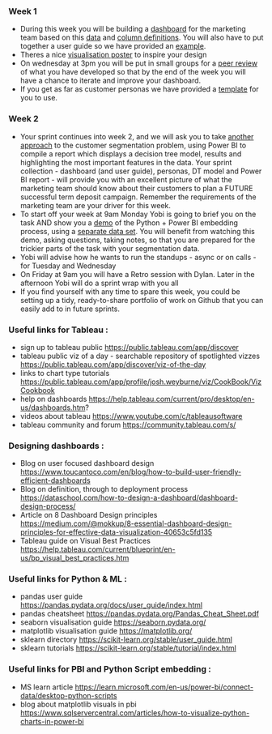 ### Week 1 
- During this week you will be building a [dashboard](https://github.com/siandav/lbg_incubation_delegates/blob/main/Sprint_1_custreqment_segmentation/Sprint%201%20-%20direct%20marketing%20campaign%20-dashboard.pdf) for the marketing team based on this [data](https://github.com/siandav/lbg_incubation_delegates/blob/main/Sprint_1_custreqment_segmentation/Direct_Marketing_Campaign.csv) and [column definitions](https://github.com/siandav/lbg_incubation_delegates/blob/main/Sprint_1_custreqment_segmentation/Direct_Marketing_Columns.xlsx). You will also have to put together a user guide so we have provided an [example](https://github.com/siandav/lbg_incubation_delegates/blob/main/Sprint_1_custreqment_segmentation/Sprint%201%20-%20dashboard%20user%20guide%20example.pdf).
- Theres a nice [visualisation poster](https://github.com/siandav/lbg_incubation_delegates/blob/main/Sprint_1_custreqment_segmentation/dataviz_poster.png) to inspire your design
- On wednesday at 3pm you will be put in small groups for a [peer review](https://github.com/siandav/lbg_incubation_delegates/blob/main/Sprint_1_custreqment_segmentation/Sprint%201%20-%20how%20to%20use%20peer%20feedback%20to%20improve%20your%20dashboard.pdf) of what you have developed so that by the end of the week you will have a chance to iterate and improve your dashboard. 
- If you get as far as customer personas we have provided a [template](https://github.com/siandav/lbg_incubation_delegates/blob/main/Sprint_1_custreqment_segmentation/persona-template.docx) for you to use.

### Week 2 
- Your sprint continues into week 2, and we will ask you to take [another approach](https://github.com/siandav/lbg_incubation_delegates/blob/main/Sprint_1_custreqment_segmentation/Sprint%201%20-%20direct%20marketing%20campaign%20-%20decision%20tree%20report.pdf) to the customer segmentation problem, using Power BI to compile a report which displays a decision tree model, results and highlighting the most important features in the data. Your sprint collection - dashboard (and user guide), personas, DT model and Power BI report - will provide you with an excellent picture of what the marketing team should know about their customers to plan a FUTURE successful term deposit campaign. Remember the requirements of the marketing team are your driver for this week. 
- To start off your week at 9am Monday Yobi is going to brief you on the task AND show you a [demo](https://github.com/siandav/lbg_incubation_delegates/blob/main/Sprint_1_custreqment_segmentation/DT_Mobile_Documentation.pdf) of the Python + Power BI embedding process, using a [separate data set](https://github.com/siandav/lbg_incubation_delegates/blob/main/Sprint_1_custreqment_segmentation/phone_classification.csv). You will benefit from watching this demo, asking questions, taking notes, so that you are prepared for the trickier parts of the task with your segmentation data. 
- Yobi will advise how he wants to run the standups - async or on calls - for Tuesday and Wednesday
- On Friday at 9am you will have a Retro session with Dylan. Later in the afternoon Yobi will do a sprint wrap with you all
- If you find yourself with any time to spare this week, you could be setting up a tidy, ready-to-share portfolio of work on Github that you can easily add to in future sprints. 



### Useful links for Tableau : 
-  sign up to tableau public https://public.tableau.com/app/discover 
-  tableau public viz of a day - searchable repository of spotlighted vizzes https://public.tableau.com/app/discover/viz-of-the-day
-  links to chart type tutorials https://public.tableau.com/app/profile/josh.weyburne/viz/CookBook/VizCookbook
-  help on dashboards https://help.tableau.com/current/pro/desktop/en-us/dashboards.htm?
-  videos about tableau https://www.youtube.com/c/tableausoftware
-  tableau community and forum https://community.tableau.com/s/

### Designing dashboards : 
- Blog on user focused dashboard design https://www.toucantoco.com/en/blog/how-to-build-user-friendly-efficient-dashboards
- Blog on definition, through to deployment process https://dataschool.com/how-to-design-a-dashboard/dashboard-design-process/
- Article on 8 Dashboard Design principles https://medium.com/@mokkup/8-essential-dashboard-design-principles-for-effective-data-visualization-40653c5fd135
- Tableau guide on Visual Best Practices https://help.tableau.com/current/blueprint/en-us/bp_visual_best_practices.htm

### Useful links for Python & ML : 
- pandas user guide https://pandas.pydata.org/docs/user_guide/index.html
- pandas cheatsheet https://pandas.pydata.org/Pandas_Cheat_Sheet.pdf
- seaborn visualisation guide https://seaborn.pydata.org/
- matplotlib visualisation guide https://matplotlib.org/
- sklearn directory https://scikit-learn.org/stable/user_guide.html
- sklearn tutorials https://scikit-learn.org/stable/tutorial/index.html

### Useful links for PBI and Python Script embedding : 
- MS learn article https://learn.microsoft.com/en-us/power-bi/connect-data/desktop-python-scripts
- blog about matplotlib visuals in pbi https://www.sqlservercentral.com/articles/how-to-visualize-python-charts-in-power-bi
